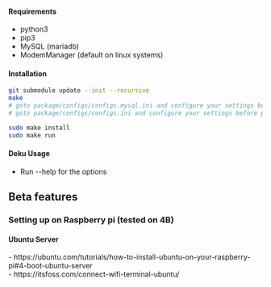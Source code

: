 #### Requirements
* python3
* pip3
* MySQL (mariadb)
* ModemManager (default on linux systems)

#### Installation
```bash
git submodule update --init --recursive
make
# goto package/configs/configs.mysql.ini and configure your settings before proceeding
# goto package/configs/configs.ini and configure your settings before proceeding

sudo make install
sudo make run
```

#### Deku Usage
* Run --help for the options


<h2>Beta features</h2>
<h3>Setting up on Raspberry pi (tested on 4B)</h3>
<h4>Ubuntu Server</h4>
- https://ubuntu.com/tutorials/how-to-install-ubuntu-on-your-raspberry-pi#4-boot-ubuntu-server<br>
- https://itsfoss.com/connect-wifi-terminal-ubuntu/
